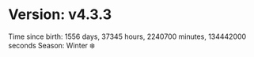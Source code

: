 # Version: v4.3.3
Time since birth: 1556 days, 37345 hours, 2240700 minutes, 134442000 seconds
Season: Winter ❄️
